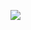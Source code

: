<a href="https://mashaanov.github.io/portfolio-project/" target="_blank"><img src="https://mashaanov.github.io/portfolio-project/.svg" /></a>

